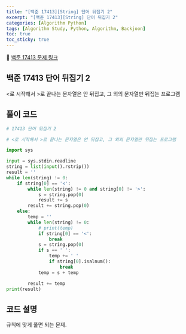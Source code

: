 ```yaml
---
title: "[백준 17413][String] 단어 뒤집기 2"
excerpt: "[백준 17413][String] 단어 뒤집기 2"
categories: [Algorithm Python]
tags: [Algorithm Study, Python, Algorithm, Backjoon]
toc: true
toc_sticky: true
---
```

📌 [백준 17413 문제 링크](https://www.acmicpc.net/problem/17413) <br>

## 백준 17413 단어 뒤집기 2


<로 시작해서 >로 끝나는 문자열은 안 뒤집고, 그 외의 문자열만 뒤집는 프로그램

## 풀이 코드

```python
# 17413 단어 뒤집기 2

# <로 시작해서 >로 끝나는 문자열은 안 뒤집고, 그 외의 문자열만 뒤집는 프로그램

import sys

input = sys.stdin.readline
string = list(input().rstrip())
result = ''
while len(string) != 0:
    if string[0] == '<':
        while len(string) != 0 and string[0] != '>':
            s = string.pop(0)
            result += s
        result += string.pop(0)
    else:
        temp = ''
        while len(string) != 0:
            # print(temp)
            if string[0] == '<':
                break
            s = string.pop(0)
            if s == ' ':
                temp += ' '
                if string[0].isalnum():
                    break
            temp = s + temp

        result += temp
print(result)
```

## 코드 설명

규칙에 맞게 풀면 되는 문제.